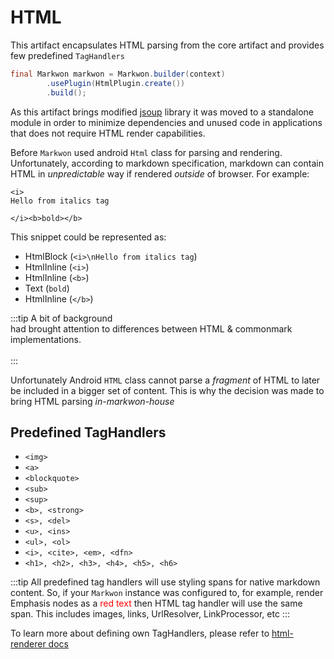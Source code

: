 # HTML

<LegacyWarning />

This artifact encapsulates HTML parsing from the core artifact and provides
few predefined `TagHandlers`

```java
final Markwon markwon = Markwon.builder(context)
        .usePlugin(HtmlPlugin.create())
        .build();
```

As this artifact brings modified [jsoup](https://github.com/jhy/jsoup) library 
it was moved to a standalone module in order to minimize dependencies and unused code
in applications that does not require HTML render capabilities.

Before <Badge text="2.0.0" /> `Markwon` used android `Html` class for parsing and
rendering. Unfortunately, according to markdown specification, markdown can contain
HTML in _unpredictable_ way if rendered _outside_ of browser. For example:

```markdown{4}
<i>
Hello from italics tag

</i><b>bold></b>
```

This snippet could be represented as:
* HtmlBlock (`<i>\nHello from italics tag`)
* HtmlInline (`<i>`)
* HtmlInline (`<b>`)
* Text (`bold`)
* HtmlInline (`</b>`)

:::tip A bit of background
<br>
<GithubIssue id="52" displayName="This issue" /> had brought attention to differences between HTML &amp; commonmark implementations. <br><br>
:::

Unfortunately Android `HTML` class cannot parse a _fragment_ of HTML to later
be included in a bigger set of content. This is why the decision was made to bring
HTML parsing _in-markwon-house_

## Predefined TagHandlers
* `<img>`
* `<a>`
* `<blockquote>`
* `<sub>`
* `<sup>`
* `<b>, <strong>`
* `<s>, <del>`
* `<u>, <ins>`
* `<ul>, <ol>`
* `<i>, <cite>, <em>, <dfn>`
* `<h1>, <h2>, <h3>, <h4>, <h5>, <h6>`

:::tip
All predefined tag handlers will use styling spans for native markdown content.
So, if your `Markwon` instance was configured to, for example, render Emphasis
nodes as a <span style="color: #FF0000">red text</span> then HTML tag handler will
use the same span. This includes images, links, UrlResolver, LinkProcessor, etc
:::

To learn more about defining own TagHandlers, please refer to [html-renderer docs](/docs/v3/core/html-renderer.md)
